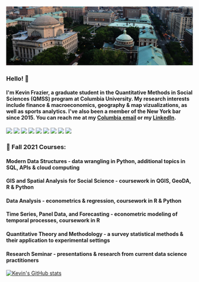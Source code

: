 ![Header](https://raw.githubusercontent.com/kpf2114/kpf2114/main/images/columbia-sites-hero-image_2.jpg)

### Hello! 👋
#### I'm Kevin Frazier, a graduate student in the Quantitative Methods in Social Sciences (QMSS) program at Columbia University. My research interests include finance & macroeconomics, geography & map vizualizations, as well as sports analytics. I've also been a member of the New York bar since 2015. You can reach me at my [Columbia email](kpf2114@columbia.edu) or my [LinkedIn](https://www.linkedin.com/in/kevin-frazier-b15226a8/).

![](https://img.shields.io/badge/OS-Mac-informational?style=flat&logo=<LOGO_NAME>&logoColor=white&color=2bbc8a) ![](https://img.shields.io/badge/Code-Python-informational?style=flat&logo=<LOGO_NAME>&logoColor=white&color=2bbc8a) ![](https://img.shields.io/badge/Editor-Jupyter-informational?style=flat&logo=<LOGO_NAME>&logoColor=white&color=2bbc8a) ![](https://img.shields.io/badge/Editor-Colab-informational?style=flat&logo=<LOGO_NAME>&logoColor=white&color=2bbc8a) ![](https://img.shields.io/badge/Code-R-informational?style=flat&logo=<LOGO_NAME>&logoColor=white&color=2bbc8a) ![](https://img.shields.io/badge/Editor-RStudio-informational?style=flat&logo=<LOGO_NAME>&logoColor=white&color=2bbc8a) ![](https://img.shields.io/badge/Tool-MySQL-informational?style=flat&logo=<LOGO_NAME>&logoColor=white&color=2bbc8a) ![](https://img.shields.io/badge/Tool-QGIS-informational?style=flat&logo=<LOGO_NAME>&logoColor=white&color=2bbc8a) ![](https://img.shields.io/badge/Tool-GeoDA-informational?style=flat&logo=<LOGO_NAME>&logoColor=white&color=2bbc8a)

### 🏫 Fall 2021 Courses:
#### Modern Data Structures - data wrangling in Python, additional topics in SQL, APIs & cloud computing
#### GIS and Spatial Analysis for Social Science - coursework in QGIS, GeoDA, R & Python
#### Data Analysis - econometrics & regression, coursework in R & Python
#### Time Series, Panel Data, and Forecasting - econometric modeling of temporal processes, coursework in R
#### Quantitative Theory and Methodology - a survey statistical methods & their application to experimental settings
#### Research Seminar - presentations & research from current data science practitioners


[![Kevin's GitHub stats](https://github-readme-stats.vercel.app/api?username=kpf2114)](https://github.com/kpf2114/github-readme-stats)

<!--
**kpf2114/kpf2114** is a ✨ _special_ ✨ repository because its `README.md` (this file) appears on your GitHub profile.

Here are some ideas to get you started:

- 🔭 I’m currently working on ...
- 🌱 I’m currently learning ...
- 👯 I’m looking to collaborate on ...
- 🤔 I’m looking for help with ...
- 💬 Ask me about ...
- 📫 How to reach me: ...
- 😄 Pronouns: ...
- ⚡ Fun fact: ...
-->
